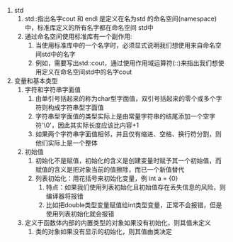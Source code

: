 1. std
   1. std::指出名字cout 和 endl 是定义在名为std 的命名空间(namespace)中，标准库定义的所有名字都在命名空间 std中
   2. 通过命名空间使用标准库有一个副作用:
      1. 当使用标准库中的一个名字时，必须显式说明我们想使用来自命名空间std中的名字
      2. 例如，需要写出std::cout，通过使用作用域运算符(::)来指出我们想使用定义在命名空间std中的名字cout
2. 变量和基本类型
   1. 字符和字符串字面值
      1. 由单引号括起来的称为char型字面值，双引号括起来的零个或多个字符则构成字符串型字面值
      2. 字符串型字面值的类型实际上是由常量字符串的结尾添加一个空字符'\0'，因此其实际长度应该比内容+1
      3. 如果两个字符串字面值相邻，并且仅有缩进、空格、换行符分割，则他们实际上是一个整体
   2. 初始值
      1. 初始化不是赋值，初始化的含义是创建变量时赋予其一个初始值，而赋值的含义是把对象当前的值擦除，而已一个新值替代
      2. 列表初始化：用花括号来初始化变量，例 int a = {0}
         1. 特点：如果我们使用列表初始化且初始值存在丢失信息的风险，则编译器将报错
         2. 比如把double类型变量赋值给int类型变量，正常不会报错，但是使用列表初始化就会报错
   3. 定义于函数体内部的内置类型的对象如果没有初始化，则其值未定义
      1. 类的对象如果没有显示的初始化，则其值由类决定